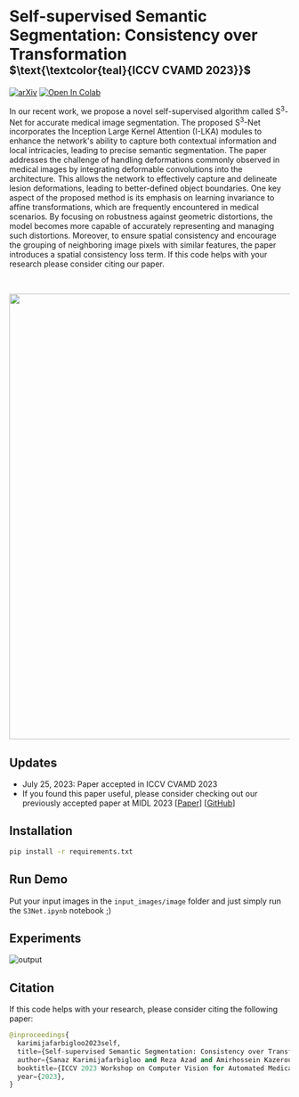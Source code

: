 # Self-supervised Semantic Segmentation: Consistency over Transformation <br> <span style="float: rigth"><sub><sup>$\text{\textcolor{teal}{ICCV CVAMD 2023}}$</sub></sup></span>

[![arXiv](https://img.shields.io/badge/arXiv-2308.13442-b31b1b.svg)](https://arxiv.org/abs/2309.00143) [![Open In Colab](https://colab.research.google.com/assets/colab-badge.svg)](https://colab.research.google.com/github/mindflow-institue/SSCT/blob/main/S3Net_colab.ipynb)


In our recent work, we propose a novel self-supervised algorithm called S<sup>3</sup>-Net for accurate medical image segmentation. The proposed S<sup>3</sup>-Net incorporates the Inception Large Kernel Attention (I-LKA) modules to enhance the network's ability to capture both contextual information and local intricacies, leading to precise semantic segmentation. The paper addresses the challenge of handling deformations commonly observed in medical images by integrating deformable convolutions into the architecture. This allows the network to effectively capture and delineate lesion deformations, leading to better-defined object boundaries. One key aspect of the proposed method is its emphasis on learning invariance to affine transformations, which are frequently encountered in medical scenarios. By focusing on robustness against geometric distortions, the model becomes more capable of accurately representing and managing such distortions. Moreover, to ensure spatial consistency and encourage the grouping of neighboring image pixels with similar features, the paper introduces a spatial consistency loss term. If this code helps with your research please consider citing our paper.

<br>
<p align="center">
  <img src="https://github.com/mindflow-institue/S3Net/assets/61879630/e19a0cb2-aa7c-487b-a4bd-419c689daa99" width="800">
</p>


## Updates
- July 25, 2023: Paper accepted in ICCV CVAMD 2023  
- If you found this paper useful, please consider checking out our previously accepted paper at MIDL 2023 [[Paper](https://openreview.net/forum?id=pp2raGSU3Wx)] [[GitHub](https://github.com/mindflow-institue/MS-Former)]

## Installation

```bash
pip install -r requirements.txt
```

## Run Demo
Put your input images in the ```input_images/image``` folder and just simply run the ```S3Net.ipynb``` notebook ;)

## Experiments
![output](https://github.com/mindflow-institue/S3Net/assets/61879630/dbdc9e16-2f8d-4d37-bbb7-c079f5a91e32)


## Citation
If this code helps with your research, please consider citing the following paper:
</br>

```python
@inproceedings{
  karimijafarbigloo2023self,
  title={Self-supervised Semantic Segmentation: Consistency over Transformation},
  author={Sanaz Karimijafarbigloo and Reza Azad and Amirhossein Kazerouni and Dorit Merhof},
  booktitle={ICCV 2023 Workshop on Computer Vision for Automated Medical Diagnosis},
  year={2023},
}
```
